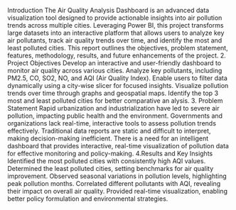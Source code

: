 Introduction
The Air Quality Analysis Dashboard is an advanced data visualization tool designed to provide actionable insights into air pollution trends across multiple cities. Leveraging Power BI, this project transforms large datasets into an interactive platform that allows users to analyze key air pollutants, track air quality trends over time, and identify the most and least polluted cities.
This report outlines the objectives, problem statement, features, methodology, results, and future enhancements of the project.
2. Project Objectives
Develop an interactive and user-friendly dashboard to monitor air quality across various cities. Analyze key pollutants, including PM2.5, CO, SO2, NO, and AQI (Air Quality Index).
Enable users to filter data dynamically using a city-wise slicer for focused insights.
Visualize pollution trends over time through graphs and geospatial maps.
Identify the top 3 most and least polluted cities for better comparative an alysis.
3. Problem Statement
Rapid urbanization and industrialization have led to severe air pollution, impacting public health and the environment.
Governments and organizations lack real-time, interactive tools to assess pollution trends effectively. Traditional data reports are static and difficult to interpret, making decision-making inefficient. There is a need for an intelligent dashboard that provides interactive, real-time visualization of pollution data for effective monitoring and policy-making.
4.Results and Key Insights
Identified the most polluted cities with consistently high AQI values.
Determined the least polluted cities, setting benchmarks for air quality improvement.
Observed seasonal variations in pollution levels, highlighting peak pollution months.
Correlated different pollutants with AQI, revealing their impact on overall air quality.
Provided real-time visualization, enabling better policy formulation and environmental strategies.
